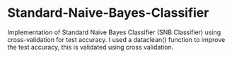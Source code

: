 # Standard-Naive-Bayes-Classifier
Implementation of Standard Naive Bayes Classifier (SNB Classifier) using cross-validation for test accuracy. I used a dataclean() function to improve the test accuracy, this is validated using cross validation.
